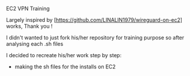 EC2 VPN Training 

Largely inspired by [https://github.com/LINALIN1979/wireguard-on-ec2] works, Thank you !

I didn't wanted to just fork his/her repository for training purpose so after analysing each .sh files

I decided to recreate his/her work step by step:
* making the sh files for the installs on EC2 
